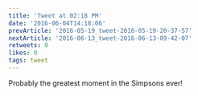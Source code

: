 ```yaml
---
title: 'Tweet at 02:18 PM'
date: '2016-06-04T14:18:06'
prevArticle: '2016-05-19_tweet-2016-05-19-20-37-57'
nextArticle: '2016-06-13_tweet-2016-06-13-09-42-07'
retweets: 0
likes: 0
tags: tweet
---
```

Probably the greatest moment in the Simpsons ever!